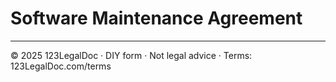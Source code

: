 # Software Maintenance Agreement

---
© 2025 123LegalDoc · DIY form · Not legal advice · Terms: 123LegalDoc.com/terms
